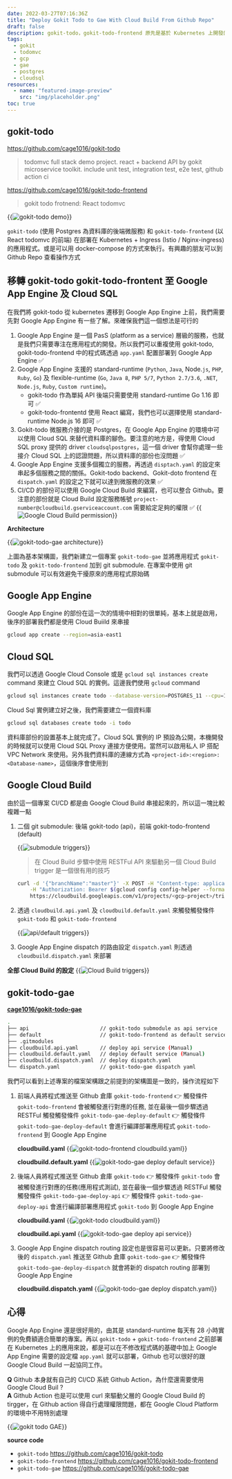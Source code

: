 ```yaml
---
date: 2022-03-27T07:16:36Z
title: "Deploy Gokit Todo to Gae With Cloud Build From Github Repo"
draft: false
description: gokit-todo，gokit-todo-frontend 原先是基於 Kubernetes 上開發的應用程式，在程式碼套件依賴低、任務相對單純的應用。我們可以很容易的對其進行移轉至 Google App Engine 的環境上來執行，搭配 Google Cloud Build 及 Github 一超進行 CI/CD 的開發流程。
tags:
  - gokit
  - todomvc
  - gcp
  - gae
  - postgres
  - cloudsql
resources:
  - name: "featured-image-preview"
    src: "img/placeholder.png"
toc: true
---
```


<!--more-->

## gokit-todo

https://github.com/cage1016/gokit-todo

>todomvc full stack demo project. react + backend API by gokit microservice toolkit. include unit test, integration test, e2e test, github action ci

https://github.com/cage1016/gokit-todo-frontend

> gokit todo frotnend: React todomvc

{{<image src="/posts/deploy-gokit-todo-to-gae-with-cloud-build-from-github-repo/img/demo.gif" alt="gokit-todo demo">}}

`gokit-todo` (使用 Postgres 為資料庫的後端微服務) 和 `gokit-todo-frontend` (以 React todomvc 的前端) 在部署在 Kubernetes + Ingress (Istio / Nginx-ingress) 的應用程式。或是可以用 docker-compose 的方式來執行。有興趣的朋友可以到 Github Repo 查看操作方式

## 移轉 gokit-todo gokit-todo-frontent 至 Google App Engine 及 Cloud SQL

在我們將 gokit-todo 從 kubernetes 遷移到 Google App Engine 上前，我們需要先對 Google App Engine 有一些了解。來確保我們這一個想法是可行的

1. Google App Engine 是一個 PasS (platform as a service) 層級的服務，也就是我們只需要專注在應用程式的開發。所以我們可以重複使用 gokit-todo, gokit-todo-frontend 中的程式碼透過 `app.yaml` 配置部署到 Google App Engine ✅
1. Google App Engine 支援的 standard-runtime (`Python`, `Java`, Node.`js`, `PHP`, `Ruby`, `Go`) 及 flexible-runtime (`Go`, `Java 8`, `PHP 5/7`, `Python 2.7/3.6`, `.NET`, `Node.js`, `Ruby`, `Custom runtime`)。
   - gokit-todo 作為單純 API 後端只需要使用 standard-runtime Go 1.16 即可 ✅
   - gokit-todo-frontentd 使用 React 編寫，我們也可以選擇使用 standard-runtime Node.js 16 即可 ✅
1. Gokit-todo 微服務介接的是 Postgres，在 Google App Engine 的環境中可以使用 Cloud SQL 來替代資料庫的腳色。要注意的地方是，得使用 Cloud SQL proxy 提供的 driver `cloudsqlpostgres`，這一個 driver 會幫你處理一些接介 Cloud SQL 上的認證問題，所以資料庫的部份也沒問題 ✅
1. Google App Engine 支援多個獨立的服務，再透過 `disptach.yaml` 的設定來串起多個服務之間的關係。Gokit-todo backend、Gokit-doto frontend 在 `dispatch.yaml` 的設定之下就可以達到微服務的效果 ✅
1. CI/CD 的部份可以使用 Google Cloud Build 來編寫，也可以整合 Github。要注意的部份就是 Cloud Build 設定服務帳號 `project-number@cloudbuild.gserviceaccount.com` 需要給定足夠的權限 ✅
      {{<image src="/posts/deploy-gokit-todo-to-gae-with-cloud-build-from-github-repo/img/cloudbuild permission.jpg" alt="Google Cloud Build permission">}}

**Architecture**

{{<image src="/posts/deploy-gokit-todo-to-gae-with-cloud-build-from-github-repo/img/placeholder.png" alt="gokit-todo-gae architecture">}}

上圖為基本架構圖，我們新建立一個專案 `gokit-todo-gae` 並將應用程式 `gokit-todo` 及 `gokit-todo-frontend` 加到 git submodule. 在專案中使用 git submodule 可以有效避免干擾原來的應用程式原始碼

## Google App Engine

Google App Engine 的部份在這一次的情境中相對的很單純，基本上就是啟用，後序的部署我們都是使用 Cloud Buiild 來串接

```bash
gcloud app create --region=asia-east1
```

## Cloud SQL

我們可以透過 Google Cloud Console 或是 `gcloud sql instances create` command 來建立 Cloud SQL 的實例。這邊我們使用 `gcloud` command

```bash
gcloud sql instances create todo --database-version=POSTGRES_11 --cpu=1 --memory=3840MiB --region=asia-east1 --root-password=password --storage-size=10GB --storage-type=SSD
```

Cloud Sql 實例建立好之後，我們需要建立一個資料庫

```bash
gcloud sql databases create todo -i todo
```

資料庫部份的設置基本上就完成了。Cloud SQL 實例的 IP 預設為公開，本機開發的時候就可以使用 Cloud SQL Proxy 連接方便使用。當然可以啟用私人 IP 搭配 VPC Network 來使用。另外我們資料庫的連線方式為 `<project-id>:<region>:<Database-name>`，這個後序會使用到

## Google Cloud Build

由於這一個專案 CI/CD 都是由 Google Cloud Build 串接起來的，所以這一塊比較複雜一點

1. 二個 git submodule: 後端 gokit-todo (api)，前端 gokit-todo-frontend (default)

      {{<image src="/posts/deploy-gokit-todo-to-gae-with-cloud-build-from-github-repo/img/submodule trigger.jpg" alt="submodule triggers">}}

      > 在 Cloud Build 步驟中使用 RESTFul API 來驅動另一個 Cloud Build trigger 是一個很有用的技巧

      ```bash
      curl -d '{"branchName":"master"}' -X POST -H "Content-type: application/json" \
          -H "Authorization: Bearer $(gcloud config config-helper --format='value(credential.access_token)')" \
          https://cloudbuild.googleapis.com/v1/projects/<gcp-project>/triggers/<cloudbuild-trigger-id>:run
      ```

1. 透過 `cloudbuild.api.yaml` 及 `cloudbuild.default.yaml` 來觸發觸發條件 `gokit-todo` 和 `gokit-todo-frontend`

      {{<image src="/posts/deploy-gokit-todo-to-gae-with-cloud-build-from-github-repo/img/api default trigger.jpg" alt="api/default triggers">}}

1. Google App Engine dispatch 的路由設定 `dispatch.yaml` 則透過 `cloudbuild.dispatch.yaml` 來部署

__全部 Cloud Build 的設定__
{{<image src="/posts/deploy-gokit-todo-to-gae-with-cloud-build-from-github-repo/img/cloudbuild-trigger.jpg" alt="Cloud Build triggers">}}

## gokit-todo-gae

**[cage1016/gokit-todo-gae](https://github.com/cage1016/gokit-todo-gae)**

```bash
.
├── api                       // gokit-todo submodule as api service
├── default                   // gokit-todo-frontend as default service
├── .gitmodules
├── cloudbuild.api.yaml       // deploy api service (Manual)
├── cloudbuild.default.yaml   // deploy default service (Manual)
├── cloudbuild.dispatch.yaml  // deploy dispatch.yaml
└── dispatch.yaml             // gokit-todo-gae dispatch yaml
```

我們可以看到上述專案的檔案架構跟之前提到的架構圖是一致的，操作流程如下

1. 前端人員將程式推送至 Github 倉庫 `gokit-todo-frontend` 👉 觸發條件 `gokit-todo-frontend` 會被觸發進行對應的任務, 並在最後一個步驟透過 RESTFul 觸發觸發條件 `gokit-todo-gae-deploy-default` 👉 觸發條件 `gokit-todo-gae-deploy-default` 會進行編譯部署應用程式 `gokit-todo-frontend` 到 Google App Engine

      __cloudbuild.yaml__
      {{<image src="/posts/deploy-gokit-todo-to-gae-with-cloud-build-from-github-repo/img/gokit-todo-frontend-cloudbuild.yaml.jpg" alt="gokit-todo-frontend cloudbuild.yaml">}}

      __cloudbuild.default.yaml__
      {{<image src="/posts/deploy-gokit-todo-to-gae-with-cloud-build-from-github-repo/img/gokit-todo-gae-cloudbuild.default.yaml.jpg" alt="gokit-todo-gae deploy default service">}}

1. 後端人員將程式推送至 Github 倉庫 `gokit-todo` 👉 觸發條件 `gokit-todo` 會被觸發進行對應的任務(應用程式測試), 並在最後一個步驟透過 RESTFul 觸發觸發條件 `gokit-todo-gae-deploy-api` 👉 觸發條件 `gokit-todo-gae-deploy-api` 會進行編譯部署應用程式 `gokit-todo` 到 Google App Engine

      __cloudbuild.yaml__
      {{<image src="/posts/deploy-gokit-todo-to-gae-with-cloud-build-from-github-repo/img/gokit-todo-cloudbuild.yaml.jpg" alt="gokit-todo cloudbuild.yaml">}}

      __cloudbuild.api.yaml__
      {{<image src="/posts/deploy-gokit-todo-to-gae-with-cloud-build-from-github-repo/img/gokit-todo-gae-cloudbuild.api.yaml.jpg" alt="gokit-todo-gae deploy api service">}}

1. Google App Engine dispatch routing 設定也是很容易可以更新。只要將修改後的 `dispatch.yaml` 推送至 Github 倉庫 `gokit-todo-gae` 👉 觸發條件 `gokit-todo-gae-deploy-dispatch` 就會將新的 dispatch routing 部署到 Google App Engine

      __cloudbuild.dispatch.yaml__
      {{<image src="/posts/deploy-gokit-todo-to-gae-with-cloud-build-from-github-repo/img/cloudbuild.dispatch.yaml.jpg" alt="gokit-todo-gae deploy dispatch.yaml">}}

## 心得

Google App Engine 還是很好用的，由其是 standard-runtime 每天有 28 小時實例的免費額適合簡單的專案。再以 `gokit-todo` + `gokit-todo-frontend` 之前部署在 Kubernetes 上的應用來說，都是可以在不修改程式碼的基礎中加上 Google App Engine 需要的設定檔 `app.yaml` 就可以部署，Github 也可以很好的跟 Google Cloud Build 一起協同工作。

**Q**
Github 本身就有自己的 CI/CD 系統 Github Action，為什麼還需要使用 Google Cloud Buil ? </br>
**A**
Github Action 也是可以使用 curl 來驅動父層的 Google Cloud Build 的 tirgger，在 Github action 得自行處理權限問題，都在 Google Cloud Platform 的環境中不用特別處理

{{<image src="/posts/deploy-gokit-todo-to-gae-with-cloud-build-from-github-repo/img/gokit-todo-gae.gif" alt="gokit todo GAE">}}

**source code**
- `gokit-todo` https://github.com/cage1016/gokit-todo
- `gokit-todo-frontend` https://github.com/cage1016/gokit-todo-frontend
- `gokit-todo-gae` https://github.com/cage1016/gokit-todo-gae